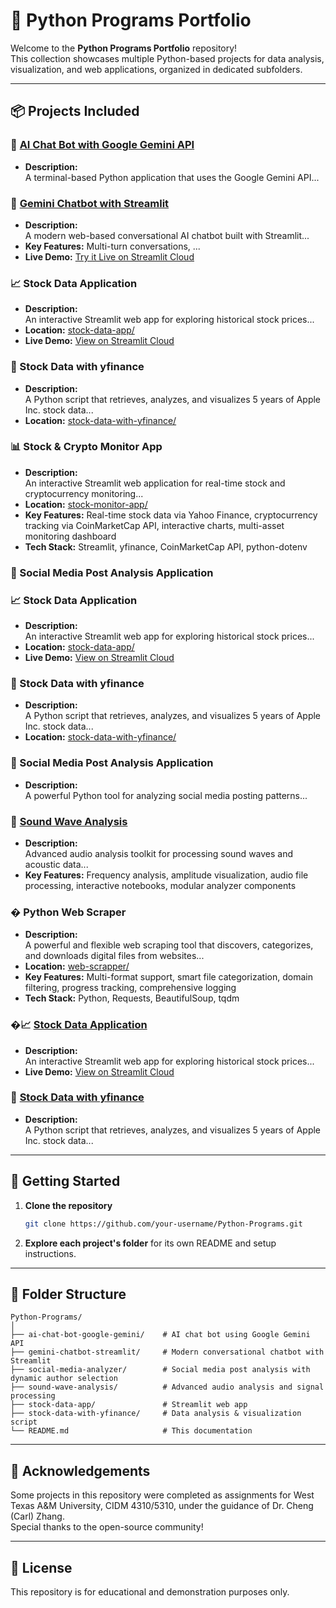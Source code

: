 # 🐍 Python Programs Portfolio

Welcome to the **Python Programs Portfolio** repository!  
This collection showcases multiple Python-based projects for data analysis, visualization, and web applications, organized in dedicated subfolders.

---

## 📦 Projects Included

### 🤖 [AI Chat Bot with Google Gemini API](https://github.com/TorresjDev/Python-Projects/tree/main/ai-chat-bot-google-gemini)

- **Description:**  
  A terminal-based Python application that uses the Google Gemini API...

### 🤖 [Gemini Chatbot with Streamlit](https://github.com/TorresjDev/Python-Projects/tree/main/gemini-chatbot-streamlit)

- **Description:**  
  A modern web-based conversational AI chatbot built with Streamlit...
- **Key Features:** Multi-turn conversations, ...
- **Live Demo:** [Try it Live on Streamlit Cloud](https://gemini-chatbot-app-btde8kwdrhhftiappiw9nky.streamlit.app/)

### 📈 Stock Data Application

- **Description:**  
  An interactive Streamlit web app for exploring historical stock prices...
- **Location:** [stock-data-app/](stock-data-app/)
- **Live Demo:** [View on Streamlit Cloud](https://python-programs-v9puvb4eqw5cfalfr8qgdi.streamlit.app/)

### 🍏 Stock Data with yfinance

- **Description:**  
  A Python script that retrieves, analyzes, and visualizes 5 years of Apple Inc. stock data...
- **Location:** [stock-data-with-yfinance/](stock-data-with-yfinance/)

### 📊 Stock & Crypto Monitor App

- **Description:**  
  An interactive Streamlit web application for real-time stock and cryptocurrency monitoring...
- **Location:** [stock-monitor-app/](stock-monitor-app/)
- **Key Features:** Real-time stock data via Yahoo Finance, cryptocurrency tracking via CoinMarketCap API, interactive charts, multi-asset monitoring dashboard
- **Tech Stack:** Streamlit, yfinance, CoinMarketCap API, python-dotenv

### 📱 Social Media Post Analysis Application

### 📈 Stock Data Application

- **Description:**  
  An interactive Streamlit web app for exploring historical stock prices...
- **Location:** [stock-data-app/](stock-data-app/)
- **Live Demo:** [View on Streamlit Cloud](https://python-programs-v9puvb4eqw5cfalfr8qgdi.streamlit.app/)

### 🍏 Stock Data with yfinance

- **Description:**  
  A Python script that retrieves, analyzes, and visualizes 5 years of Apple Inc. stock data...
- **Location:** [stock-data-with-yfinance/](stock-data-with-yfinance/)

### 📱 Social Media Post Analysis Application

- **Description:**  
  A powerful Python tool for analyzing social media posting patterns...

### 🎵 [Sound Wave Analysis](https://github.com/TorresjDev/Python-Projects/tree/main/sound-wave-analysis)

- **Description:**  
  Advanced audio analysis toolkit for processing sound waves and acoustic data...
- **Key Features:** Frequency analysis, amplitude visualization, audio file processing, interactive notebooks, modular analyzer components

### �️ Python Web Scraper

- **Description:**  
  A powerful and flexible web scraping tool that discovers, categorizes, and downloads digital files from websites...
- **Location:** [web-scrapper/](web-scrapper/)
- **Key Features:** Multi-format support, smart file categorization, domain filtering, progress tracking, comprehensive logging
- **Tech Stack:** Python, Requests, BeautifulSoup, tqdm

### �📈 [Stock Data Application](https://github.com/TorresjDev/Python-Projects/tree/main/stock-data-app)

- **Description:**  
  An interactive Streamlit web app for exploring historical stock prices...
- **Live Demo:** [View on Streamlit Cloud](https://python-programs-v9puvb4eqw5cfalfr8qgdi.streamlit.app/)

### 🍏 [Stock Data with yfinance](https://github.com/TorresjDev/Python-Projects/tree/main/stock-data-with-yfinance)

- **Description:**  
  A Python script that retrieves, analyzes, and visualizes 5 years of Apple Inc. stock data...

---

## 🚀 Getting Started

1. **Clone the repository**
   ```bash
   git clone https://github.com/your-username/Python-Programs.git
   ```
2. **Explore each project's folder** for its own README and setup instructions.

---

## 📂 Folder Structure

```
Python-Programs/
│
├── ai-chat-bot-google-gemini/    # AI chat bot using Google Gemini API
├── gemini-chatbot-streamlit/     # Modern conversational chatbot with Streamlit
├── social-media-analyzer/        # Social media post analysis with dynamic author selection
├── sound-wave-analysis/          # Advanced audio analysis and signal processing
├── stock-data-app/               # Streamlit web app
├── stock-data-with-yfinance/     # Data analysis & visualization script
└── README.md                     # This documentation
```

---

## 🙏 Acknowledgements

Some projects in this repository were completed as assignments for West Texas A&M University, CIDM 4310/5310, under the guidance of Dr. Cheng (Carl) Zhang.  
Special thanks to the open-source community!

---

## 📝 License

This repository is for educational and demonstration purposes only.
